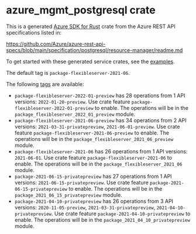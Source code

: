 # azure_mgmt_postgresql crate

This is a generated [Azure SDK for Rust](https://github.com/Azure/azure-sdk-for-rust) crate from the Azure REST API specifications listed in:

https://github.com/Azure/azure-rest-api-specs/blob/main/specification/postgresql/resource-manager/readme.md

To get started with these generated service crates, see the [examples](https://github.com/Azure/azure-sdk-for-rust/blob/main/services/README.md#examples).

The default tag is `package-flexibleserver-2021-06`.

The following [tags](https://github.com/Azure/azure-sdk-for-rust/blob/main/services/tags.md) are available:

- `package-flexibleserver-2022-01-preview` has 28 operations from 1 API versions: `2022-01-20-preview`. Use crate feature `package-flexibleserver-2022-01-preview` to enable. The operations will be in the `package_flexibleserver_2022_01_preview` module.
- `package-flexibleserver-2021-06-preview` has 34 operations from 2 API versions: `2021-03-31-privatepreview`, `2021-06-01-preview`. Use crate feature `package-flexibleserver-2021-06-preview` to enable. The operations will be in the `package_flexibleserver_2021_06_preview` module.
- `package-flexibleserver-2021-06` has 26 operations from 1 API versions: `2021-06-01`. Use crate feature `package-flexibleserver-2021-06` to enable. The operations will be in the `package_flexibleserver_2021_06` module.
- `package-2021-06-15-privatepreview` has 27 operations from 1 API versions: `2021-06-15-privatepreview`. Use crate feature `package-2021-06-15-privatepreview` to enable. The operations will be in the `package_2021_06_15_privatepreview` module.
- `package-2021-04-10-privatepreview` has 26 operations from 3 API versions: `2020-11-05-preview`, `2021-03-31-privatepreview`, `2021-04-10-privatepreview`. Use crate feature `package-2021-04-10-privatepreview` to enable. The operations will be in the `package_2021_04_10_privatepreview` module.